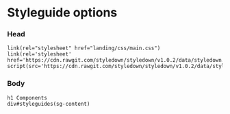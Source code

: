 # Styleguide options

### Head

    link(rel="stylesheet" href="landing/css/main.css")
    link(rel='stylesheet' href='https://cdn.rawgit.com/styledown/styledown/v1.0.2/data/styledown.css')
    script(src='https://cdn.rawgit.com/styledown/styledown/v1.0.2/data/styledown.js')

### Body

    h1 Components
    div#styleguides(sg-content)
